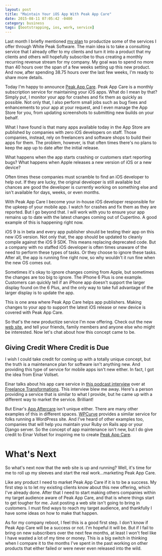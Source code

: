 ```yaml
---
layout: post
title: "Maintain Your iOS App With Peak App Care"
date: 2015-08-11 07:05:42 -0400
category: business
tags: [bootstrapping, ios, work, service]
---
```

Last month I briefly mentioned [my plan][1] to productize some of the services I offer through White Peak Software. The main idea is to take a consulting service that I already offer to my clients and turn it into a product that my clients and others will hopefully subscribe to thus creating a monthly recurring revenue stream for my company. My goal was to spend no more than 40 hours over the span of a few weeks setting up this new product. And now, after spending 38.75 hours over the last few weeks, I'm ready to share more details.

Today I'm happy to announce [Peak App Care][2]. Peak App Care is a monthly subscription service for maintaining your iOS apps. What do I mean by that? Simply put, I monitor your app for crashes and fix them as quickly as possible. Not only that, I also perform small jobs such as bug fixes and enhancements to your app at your request, and I even manage the App Store for you, from updating screenshots to submitting new builds on your behalf.

What I have found is that many apps available today in the App Store are published by companies with zero iOS developers on staff. Those companies, instead, rely on freelancers and software shops to build their apps for them. The problem, however, is that often times there's no plans to keep the app up to date after the initial release. 

What happens when the app starts crashing or customers start reporting bugs? What happens when Apple releases a new version of iOS or a new device? 

Often times these companies must scramble to find an iOS developer to help out. If they are lucky, the original developer is still available but chances are good the developer is currently working on something else and isn't available for days, weeks, or even months. 

With Peak App Care I become your in-house iOS developer responsible for the upkeep of your mobile app. I watch for crashes and fix them as they are reported. But I go beyond that. I will work with you to ensure your app remains up to date with the latest changes coming out of Cupertino. A good example of this is happening right now. 

iOS 9 is in beta and every app publisher should be testing their app on this new iOS version. Not only that, the app should be updated to cleanly compile against the iOS 9 SDK. This means replacing deprecated code. But a company with no staffed iOS developer is often times unaware of the need to perform these types of tasks. Or they choose to ignore these tasks. After all, the app is running fine right now, so why wouldn't it run fine when the new OS comes out. 

Sometimes it's okay to ignore changes coming from Apple, but sometimes the changes are too big to ignore. The iPhone 6 Plus is one example. Customers can quickly tell if an iPhone app doesn't support the larger display found on the 6 Plus, and the only way to take full advantage of the larger display is to update the app. 

This is one area where Peak App Care helps app publishers. Making changes to your app to support the latest iOS release or new device is covered with Peak App Care.

So that's the new productize service I'm now offering. Check out the new [web site][2], and tell your friends, family members and anyone else who might be interested. Now let's chat about how this concept came to be.

## Giving Credit Where Credit is Due

I wish I could take credit for coming up with a totally unique concept, but the truth is a maintenance plan for software isn't anything new. And providing this type of service for mobile apps isn't new either. In fact, I got the idea from Einar Vollset. 

Einar talks about his app care service in [this podcast interview][3] over at [Freelance Transformations][4]. This interview blew me away. Here's a person providing a service that is similar to what I provide, but he came up with a different way to market the service. Brilliant! 

But Einar's [App Aftercare][5] isn't unique either. There are many other examples of this in different spaces. [WPCurve][6] provides a similar service for folks running a WordPress site. And I've heard of other examples too, companies that will help you maintain your Ruby on Rails app or your Django server. So the concept of app maintenance isn't new, but I do give credit to Einar Vollset for inspiring me to create [Peak App Care][2]. 

# What's Next

So what's next now that the web site is up and running? Well, it's time for me to roll up my sleeves and start the real work...marketing Peak App Care. 

Like any product I need to market Peak App Care if it is to be a success. My first step is to let my existing clients know about this new offering, which I've already done. After that I need to start making others companies within my target audience aware of Peak App Care, and that is where things start to get tougher for me. Just posting a web site isn't going to bring in customers. I must find ways to reach my target audience, and thankfully I have some ideas on how to make that happen.

As for my company reboot, I feel this is a good first step. I don't know if Peak App Care will be a success or not. I'm hopeful it will be. But if I fail to bring on new subscribers over the next few months, at least I won't feel like I have wasted a lot of my time or money. This is a big switch in thinking when I compare it to the months I've spent in the past working on other products that either failed or were never even released into the wild.

[1]: http://www.thecave.com/2015/07/07/ive-been-doing-it-wrong/
[2]: https://www.peakappcare.com
[3]: http://www.freelancetransformation.com/blog/building-a-recurring-revenue-consulting-business-with-einar-vollset
[4]: http://www.freelancetransformation.com
[5]: http://www.appaftercare.com
[6]: http://wpcurve.com
